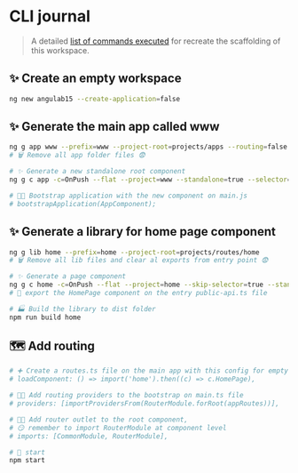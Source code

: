 # CLI journal

> A detailed [list of commands executed](./commands.sh) for recreate the scaffolding of this workspace.

## ✨ Create an empty workspace

```bash
ng new angulab15 --create-application=false
```

## ✨ Generate the main app called www

```bash
ng g app www --prefix=www --project-root=projects/apps --routing=false --style=css -s -t
# 🗑️ Remove all app folder files 😨

# ✨ Generate a new standalone root component
ng g c app -c=OnPush --flat --project=www --standalone=true --selector=www-root --style=none -t

# ✍🏼 Bootstrap application with the new component on main.js
# bootstrapApplication(AppComponent);
```

## ✨ Generate a library for home page component

```bash
ng g lib home --prefix=home --project-root=projects/routes/home
# 🗑️ Remove all lib files and clear al exports from entry point 😨

# ✨ Generate a page component
ng g c home -c=OnPush --flat --project=home --skip-selector=true --standalone=true --style=none -t --type=page
# 🚢 export the HomePage component on the entry public-api.ts file

# 🏭 Build the library to dist folder
npm run build home
```

## 🗺️ Add routing

```bash
# ➕ Create a routes.ts file on the main app with this config for empty path
# loadComponent: () => import('home').then((c) => c.HomePage),

# ✍🏼 Add routing providers to the bootstrap on main.ts file
# providers: [importProvidersFrom(RouterModule.forRoot(appRoutes))],

# ✍🏼 Add router outlet to the root component,
# 😏 remember to import RouterModule at component level
# imports: [CommonModule, RouterModule],

# 🚀 start
npm start
```
